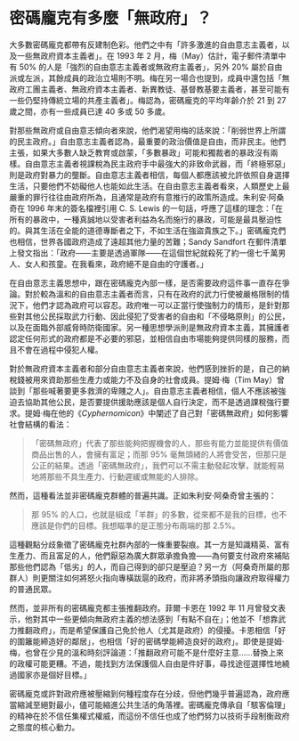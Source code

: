 # 密碼龐克有多麼「無政府」？

大多數密碼龐克都帶有反建制色彩。他們之中有「許多激進的自由意志主義者，以及一些無政府資本主義者」。在 1993 年 2 月，梅（May）估計，電子郵件清單中有 50% 的人是「強烈的自由意志主義者或無政府主義者」，另外 20% 屬於自由派或左派，其餘成員的政治立場則不明。梅在另一場合也提到，成員中還包括「無政府工團主義者、無政府資本主義者、新異教徒、基督教基要主義者，甚至可能有一些仍堅持傳統立場的共產主義者」。梅認為，密碼龐克的平均年齡介於 21 到 27 歲之間，亦有一些成員已達 40 多或 50 多歲。

對那些無政府或自由意志傾向者來說，他們渴望用梅的話來說：「削弱世界上所謂的民主政府。」自由意志主義者認為，最重要的政治價值是自由，而非民主。他們主張，如果大多數人缺乏教育或啟蒙，「多數暴政」可能和獨裁者的暴政沒有兩樣。自由意志主義者視課稅為民主政府手中最強大的非致命武器，而「終極邪惡」則是政府對暴力的壟斷。自由意志主義者相信，每個人都應該被允許依照自身選擇生活，只要他們不妨礙他人也能如此生活。在自由意志主義者看來，人類歷史上最嚴重的罪行往往由政府所為，且通常是政府有意推行的政策所造成。朱利安·阿桑奇在 1996 年末的簽名檔裡引用 C. S. Lewis 的一句話，呼應了這樣的理念：「在所有的暴政中，一種真誠地以受害者利益為名而施行的暴政，可能是最具壓迫性的。與其生活在全能的道德專斷者之下，不如生活在強盜貴族之下。」密碼龐克們也相信，世界各國政府造成了遠超其他力量的苦難；Sandy Sandfort 在郵件清單上發文指出：「政府——主要是透過軍隊——在這個世紀就殺死了約一億七千萬男人、女人和孩童。在我看來，政府絕不是自由的守護者。」

在自由意志主義思想中，跟在密碼龐克內部一樣，是否需要政府這件事一直存在爭論。對於較為溫和的自由意志主義者而言，只有在政府的武力行使被嚴格限制的情況下，他們才認為政府可以容忍。政府唯一可以正當行使強制力的情形，是針對那些對其他公民採取武力行動、因此侵犯了受害者的自由和「不侵略原則」的公民，以及在面臨外部威脅時防衛國家。另一種思想學派則是無政府資本主義，其擁護者認定任何形式的政府都是不必要的邪惡，並相信自由市場能夠提供同樣的服務，而且不會在過程中侵犯人權。

對於無政府資本主義者和部分自由意志主義者來說，他們感到挫折的是，自己的納稅錢被用來資助那些生產力或能力不及自身的社會成員。提姆·梅（Tim May）曾談到「那些喊著要更多救濟的卑賤之人」。自由意志主義者相信，個人不應該被強迫去協助其他公民，是否要提供援助應該是個人自行決定，而不是透過課稅強行要求。提姆·梅在他的《*Cyphernomicon*》中闡述了自己對「密碼無政府」如何影響社會結構的看法：

>「密碼無政府」代表了那些能夠把握機會的人，那些有能力並能提供有價值商品出售的人，會擁有富足；而那 95% 毫無頭緒的人將會受苦，但那只是公正的結果。透過「密碼無政府」，我們可以不需主動發起攻擊，就能輕易地將那些不具生產力、行動遲緩或無能的人排除。

然而，這種看法並非密碼龐克群體的普遍共識。正如朱利安·阿桑奇曾主張的：

> 那 95% 的人口，也就是組成「羊群」的多數，從來都不是我的目標，也不應該是你們的目標。我想瞄準的是正態分布兩端的那 2.5%。

這種觀點分歧象徵了密碼龐克社群內部的一條重要裂痕。其一方是知識精英、富有生產力、而且富足的人，他們厭惡為廣大群眾承擔負擔——為何要支付政府來補貼那些他們認為「低劣」的人，而自己得到的卻只是壓迫？另一方（阿桑奇所屬的那群人）則更關注如何將怒火指向專橫跋扈的政府，而非將矛頭指向讓政府取得權力的普通民眾。

然而，並非所有的密碼龐克都主張推翻政府。菲爾·卡恩在 1992 年 11 月曾發文表示，他對其中一些更傾向無政府主義的想法感到「有點不自在」；他並不「想靠武力推翻政府」，而是希望保護自己免於他人（尤其是政府）的侵擾。卡恩相信「好的圍籬能締造好的鄰居」，也相信「好的密碼學能締造良好的政府」。即使是提姆·梅，也曾在少見的溫和時刻評論道：「推翻政府可能不是什麼好主意……替換上來的政權可能更糟。不過，能找到方法保護個人自由是件好事，尋找途徑選擇性地繞過國家亦是個好目標。」

密碼龐克或許對政府應被壓縮到何種程度存在分歧，但他們幾乎普遍認為，政府應當縮減至絕對最小，儘可能縮進公共生活的角落裡。密碼龐克傳承自「駭客倫理」的精神在於不信任集權式權威，而這份不信任也成了他們努力以技術手段制衡政府之態度的核心動力。